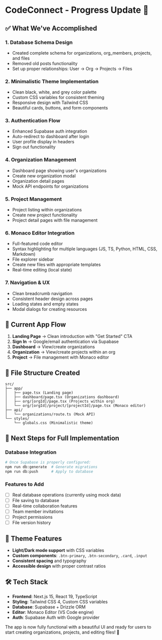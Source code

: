 # CodeConnect - Progress Update 🎉

## ✅ What We've Accomplished

### 1. **Database Schema Design**

- Created complete schema for organizations, org_members, projects, and files
- Removed old posts functionality
- Set up proper relationships: User → Org → Projects → Files

### 2. **Minimalistic Theme Implementation**

- Clean black, white, and grey color palette
- Custom CSS variables for consistent theming
- Responsive design with Tailwind CSS
- Beautiful cards, buttons, and form components

### 3. **Authentication Flow**

- Enhanced Supabase auth integration
- Auto-redirect to dashboard after login
- User profile display in headers
- Sign out functionality

### 4. **Organization Management**

- Dashboard page showing user's organizations
- Create new organization modal
- Organization detail pages
- Mock API endpoints for organizations

### 5. **Project Management**

- Project listing within organizations
- Create new project functionality
- Project detail pages with file management

### 6. **Monaco Editor Integration**

- Full-featured code editor
- Syntax highlighting for multiple languages (JS, TS, Python, HTML, CSS, Markdown)
- File explorer sidebar
- Create new files with appropriate templates
- Real-time editing (local state)

### 7. **Navigation & UX**

- Clean breadcrumb navigation
- Consistent header design across pages
- Loading states and empty states
- Modal dialogs for creating resources

## 🚀 Current App Flow

1. **Landing Page** → Clean introduction with "Get Started" CTA
2. **Sign In** → Google/email authentication via Supabase
3. **Dashboard** → View/create organizations
4. **Organization** → View/create projects within an org
5. **Project** → File management with Monaco editor

## 📁 File Structure Created

```
src/
├── app/
│   ├── page.tsx (Landing page)
│   ├── dashboard/page.tsx (Organizations dashboard)
│   ├── org/[orgId]/page.tsx (Projects within org)
│   └── org/[orgId]/project/[projectId]/page.tsx (Monaco editor)
├── api/
│   └── organizations/route.ts (Mock API)
└── styles/
    └── globals.css (Minimalistic theme)
```

## 🔄 Next Steps for Full Implementation

### Database Integration

```bash
# Once Supabase is properly configured:
npm run db:generate  # Generate migrations
npm run db:push      # Apply to database
```

### Features to Add

- [ ] Real database operations (currently using mock data)
- [ ] File saving to database
- [ ] Real-time collaboration features
- [ ] Team member invitations
- [ ] Project permissions
- [ ] File version history

## 🎨 Theme Features

- **Light/Dark mode support** with CSS variables
- **Custom components**: `.btn-primary`, `.btn-secondary`, `.card`, `.input`
- **Consistent spacing** and typography
- **Accessible design** with proper contrast ratios

## 🛠️ Tech Stack

- **Frontend**: Next.js 15, React 19, TypeScript
- **Styling**: Tailwind CSS 4, Custom CSS variables
- **Database**: Supabase + Drizzle ORM
- **Editor**: Monaco Editor (VS Code engine)
- **Auth**: Supabase Auth with Google provider

The app is now fully functional with a beautiful UI and ready for users to start creating organizations, projects, and editing files! 🎉
